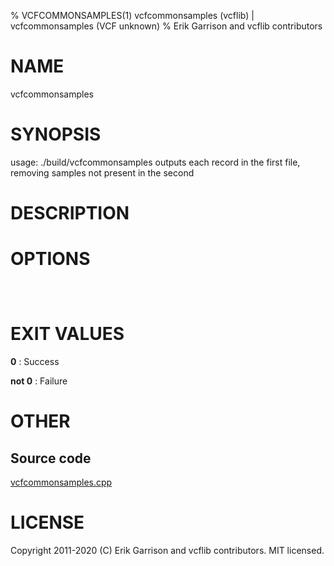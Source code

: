 % VCFCOMMONSAMPLES(1) vcfcommonsamples (vcflib) | vcfcommonsamples (VCF unknown)
% Erik Garrison and vcflib contributors

# NAME

vcfcommonsamples

# SYNOPSIS

usage: ./build/vcfcommonsamples <vcf file> <vcf file> outputs each record in the first file, removing samples not present in the second

# DESCRIPTION



# OPTIONS

```



```

# EXIT VALUES

**0**
: Success

**not 0**
: Failure

# OTHER

## Source code

[vcfcommonsamples.cpp](https://github.com/vcflib/vcflib/blob/master/src/vcfcommonsamples.cpp)

# LICENSE

Copyright 2011-2020 (C) Erik Garrison and vcflib contributors. MIT licensed.

<!--
  Created with ./scripts/bin2md.rb scripts/bin2md-template.erb
-->
